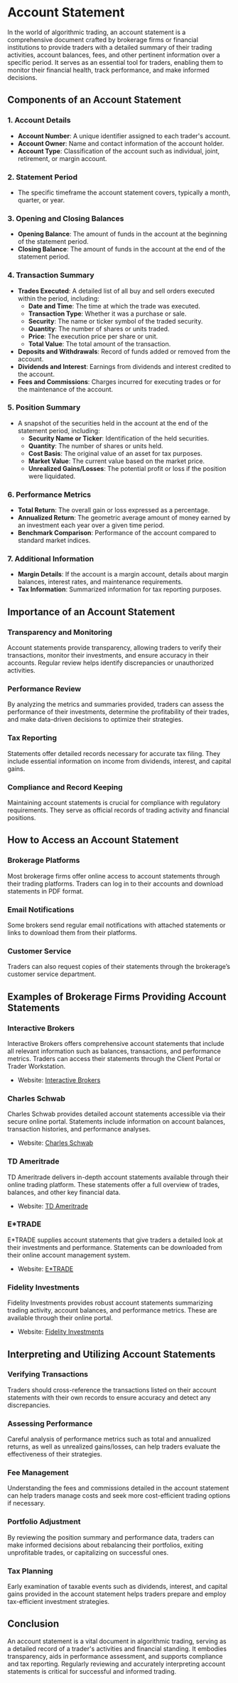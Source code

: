 # Account Statement

In the world of algorithmic trading, an account statement is a comprehensive document crafted by brokerage firms or financial institutions to provide traders with a detailed summary of their trading activities, account balances, fees, and other pertinent information over a specific period. It serves as an essential tool for traders, enabling them to monitor their financial health, track performance, and make informed decisions.

## Components of an Account Statement

### 1. **Account Details**
   - **Account Number**: A unique identifier assigned to each trader's account.
   - **Account Owner**: Name and contact information of the account holder.
   - **Account Type**: Classification of the account such as individual, joint, retirement, or margin account.

### 2. **Statement Period**
   - The specific timeframe the account statement covers, typically a month, quarter, or year.

### 3. **Opening and Closing Balances**
   - **Opening Balance**: The amount of funds in the account at the beginning of the statement period.
   - **Closing Balance**: The amount of funds in the account at the end of the statement period.
   
### 4. **Transaction Summary**
   - **Trades Executed**: A detailed list of all buy and sell orders executed within the period, including:
     - **Date and Time**: The time at which the trade was executed.
     - **Transaction Type**: Whether it was a purchase or sale.
     - **Security**: The name or ticker symbol of the traded security.
     - **Quantity**: The number of shares or units traded.
     - **Price**: The execution price per share or unit.
     - **Total Value**: The total amount of the transaction.
   - **Deposits and Withdrawals**: Record of funds added or removed from the account.
   - **Dividends and Interest**: Earnings from dividends and interest credited to the account.
   - **Fees and Commissions**: Charges incurred for executing trades or for the maintenance of the account.

### 5. **Position Summary**
   - A snapshot of the securities held in the account at the end of the statement period, including:
     - **Security Name or Ticker**: Identification of the held securities.
     - **Quantity**: The number of shares or units held.
     - **Cost Basis**: The original value of an asset for tax purposes.
     - **Market Value**: The current value based on the market price.
     - **Unrealized Gains/Losses**: The potential profit or loss if the position were liquidated.

### 6. **Performance Metrics**
   - **Total Return**: The overall gain or loss expressed as a percentage.
   - **Annualized Return**: The geometric average amount of money earned by an investment each year over a given time period.
   - **Benchmark Comparison**: Performance of the account compared to standard market indices.

### 7. **Additional Information**
   - **Margin Details**: If the account is a margin account, details about margin balances, interest rates, and maintenance requirements.
   - **Tax Information**: Summarized information for tax reporting purposes.

## Importance of an Account Statement

### **Transparency and Monitoring**
Account statements provide transparency, allowing traders to verify their transactions, monitor their investments, and ensure accuracy in their accounts. Regular review helps identify discrepancies or unauthorized activities.

### **Performance Review**
By analyzing the metrics and summaries provided, traders can assess the performance of their investments, determine the profitability of their trades, and make data-driven decisions to optimize their strategies.

### **Tax Reporting**
Statements offer detailed records necessary for accurate tax filing. They include essential information on income from dividends, interest, and capital gains.

### **Compliance and Record Keeping**
Maintaining account statements is crucial for compliance with regulatory requirements. They serve as official records of trading activity and financial positions.

## How to Access an Account Statement

### **Brokerage Platforms**
Most brokerage firms offer online access to account statements through their trading platforms. Traders can log in to their accounts and download statements in PDF format.

### **Email Notifications**
Some brokers send regular email notifications with attached statements or links to download them from their platforms.

### **Customer Service**
Traders can also request copies of their statements through the brokerage’s customer service department.

## Examples of Brokerage Firms Providing Account Statements

### **Interactive Brokers**
Interactive Brokers offers comprehensive account statements that include all relevant information such as balances, transactions, and performance metrics. Traders can access their statements through the Client Portal or Trader Workstation.
   - Website: [Interactive Brokers](https://www.interactivebrokers.com/)

### **Charles Schwab**
Charles Schwab provides detailed account statements accessible via their secure online portal. Statements include information on account balances, transaction histories, and performance analyses.
   - Website: [Charles Schwab](https://www.schwab.com/)

### **TD Ameritrade**
TD Ameritrade delivers in-depth account statements available through their online trading platform. These statements offer a full overview of trades, balances, and other key financial data.
   - Website: [TD Ameritrade](https://www.tdameritrade.com/)

### **E*TRADE**
E*TRADE supplies account statements that give traders a detailed look at their investments and performance. Statements can be downloaded from their online account management system.
   - Website: [E*TRADE](https://www.etrade.com/)

### **Fidelity Investments**
Fidelity Investments provides robust account statements summarizing trading activity, account balances, and performance metrics. These are available through their online portal.
   - Website: [Fidelity Investments](https://www.fidelity.com/)

## Interpreting and Utilizing Account Statements

### **Verifying Transactions**
Traders should cross-reference the transactions listed on their account statements with their own records to ensure accuracy and detect any discrepancies.

### **Assessing Performance**
Careful analysis of performance metrics such as total and annualized returns, as well as unrealized gains/losses, can help traders evaluate the effectiveness of their strategies.

### **Fee Management**
Understanding the fees and commissions detailed in the account statement can help traders manage costs and seek more cost-efficient trading options if necessary.

### **Portfolio Adjustment**
By reviewing the position summary and performance data, traders can make informed decisions about rebalancing their portfolios, exiting unprofitable trades, or capitalizing on successful ones.

### **Tax Planning**
Early examination of taxable events such as dividends, interest, and capital gains provided in the account statement helps traders prepare and employ tax-efficient investment strategies.

## Conclusion

An account statement is a vital document in algorithmic trading, serving as a detailed record of a trader's activities and financial standing. It embodies transparency, aids in performance assessment, and supports compliance and tax reporting. Regularly reviewing and accurately interpreting account statements is critical for successful and informed trading.